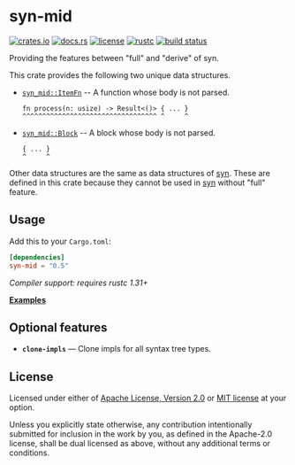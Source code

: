 # syn-mid

[![crates.io](https://img.shields.io/crates/v/syn-mid?style=flat-square&logo=rust)](https://crates.io/crates/syn-mid)
[![docs.rs](https://img.shields.io/badge/docs.rs-syn--mid-blue?style=flat-square&logo=docs.rs)](https://docs.rs/syn-mid)
[![license](https://img.shields.io/badge/license-Apache--2.0_OR_MIT-blue?style=flat-square)](#license)
[![rustc](https://img.shields.io/badge/rustc-1.31+-blue?style=flat-square&logo=rust)](https://www.rust-lang.org)
[![build status](https://img.shields.io/github/actions/workflow/status/taiki-e/syn-mid/ci.yml?branch=main&style=flat-square&logo=github)](https://github.com/taiki-e/syn-mid/actions)

<!-- tidy:crate-doc:start -->
Providing the features between "full" and "derive" of syn.

This crate provides the following two unique data structures.

- [`syn_mid::ItemFn`] -- A function whose body is not parsed.

  ```text
  fn process(n: usize) -> Result<()> { ... }
  ^^^^^^^^^^^^^^^^^^^^^^^^^^^^^^^^^^ ^     ^
  ```

- [`syn_mid::Block`] -- A block whose body is not parsed.

  ```text
  { ... }
  ^     ^
  ```

Other data structures are the same as data structures of [syn]. These are
defined in this crate because they cannot be used in [syn] without "full"
feature.

## Usage

Add this to your `Cargo.toml`:

```toml
[dependencies]
syn-mid = "0.5"
```

*Compiler support: requires rustc 1.31+*

[**Examples**](https://github.com/taiki-e/syn-mid/tree/HEAD/examples)

## Optional features

- **`clone-impls`** — Clone impls for all syntax tree types.

[syn]: https://github.com/dtolnay/syn

<!-- tidy:crate-doc:end -->

[`syn_mid::Block`]: https://docs.rs/syn-mid/latest/syn_mid/struct.Block.html
[`syn_mid::ItemFn`]: https://docs.rs/syn-mid/latest/syn_mid/struct.ItemFn.html

## License

Licensed under either of [Apache License, Version 2.0](LICENSE-APACHE) or
[MIT license](LICENSE-MIT) at your option.

Unless you explicitly state otherwise, any contribution intentionally submitted
for inclusion in the work by you, as defined in the Apache-2.0 license, shall
be dual licensed as above, without any additional terms or conditions.
